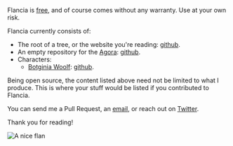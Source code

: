 <!--
.. title: Projects
.. slug: projects
.. date: 2020-01-28 22:33:15 UTC+01:00
.. tags: meta
.. link: 
.. description: 
.. type: text
-->

Flancia is [free](https://github.com/flancian/), and of course comes without any warranty. Use at your own risk.

Flancia currently consists of:

  * The root of a tree, or the website you're reading: [github](https://github.com/flancian/flancia).
  * An empty repository for the [Agora](link://slug/agora): [github](https://github.com/flancian/agora).
  * Characters:
    * [Botginia Woolf](/botginia): [github](https://github.com/flancian/botginia).

Being open source, the content listed above need not be limited to what I produce. This is where your stuff would be listed if you contributed to Flancia.

You can send me a Pull Request, an [email](mailto:0@flancia.org), or reach out on [Twitter](https://twitter.com/flancian).

Thank you for reading!

![A nice flan](/static/flan.jpg)
